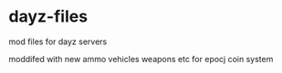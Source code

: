 dayz-files
==========

mod files for dayz servers

moddifed with new ammo vehicles weapons etc for epocj coin system
